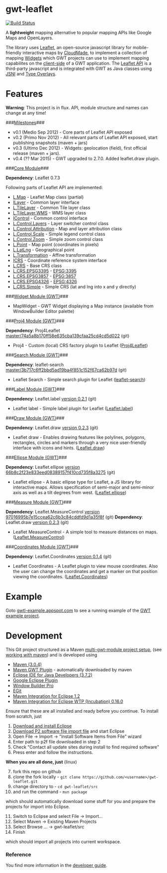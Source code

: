 gwt-leaflet 
===========

[![Build Status](https://secure.travis-ci.org/kengu/gwt-leaflet.png)](http://travis-ci.org/kengu/gwt-leaflet)

A __lightweight__ mapping alternative to popular mapping APIs like Google Maps and OpenLayers.

The library uses [Leaflet](http://leaflet.cloudmade.com/), an open-source javascript library for 
mobile-friendly interactive maps by [CloudMade](http://cloudmade.com/), to implement a collection of mapping 
[Widgets](http://google-web-toolkit.googlecode.com/svn/javadoc/latest/com/google/gwt/user/client/ui/Widget.html)
which GWT projects can use to implement mapping capabilites on the [client-side](https://developers.google.com/web-toolkit/doc/latest/FAQ_Client) 
of a GWT application. The [Leaflet API](http://leaflet.cloudmade.com/reference.html) is a third-party javascript
and is integrated with GWT as Java classes using [JSNI](https://developers.google.com/web-toolkit/doc/latest/DevGuideCodingBasicsJSNI)
and [Type Overlays](https://developers.google.com/web-toolkit/doc/latest/DevGuideCodingBasicsOverlay). 

Features
========

**Warning**: This project is in flux. API, module structure and names can change at any time!

###<a href="https://github.com/kengu/gwt-leaflet/issues/milestones">Milestones</a>###

+ v0.1 (Medio Sep 2012) - Core parts of Leaflet API exposed
+ v0.2 (Primo Nov 2012) - All relevant parts of Leaflet API exposed, start publishing snapshots (maven + jars)
+ v0.3 (Ultimo Dec 2012) - Widgets: geolocation (field), first official release (maven + jars).
+ v0.4 (?? Mar 2015) - GWT upgraded to 2.7.0. Added leaflet.draw plugin.

###<a href="gwt-leaflet/tree/master/src/gwtl-core">Core Module</a>###

**Dependency**: Leaflet 0.7.3

Following parts of Leaflet API are implemented:

+ [L.Map](http://leaflet.cloudmade.com/reference.html#map-class) - Leaflet Map class (partial)
+ [ILayer](http://leaflet.cloudmade.com/reference.html#ilayer) - Common layer interface
+ [L.TileLayer](http://leaflet.cloudmade.com/reference.html#tilelayer) - Common Tile layer class
+ [L.TileLayer.WMS](http://leaflet.cloudmade.com/reference.html#tilelayer-wms) - WMS layer class 
+ [IControl](http://leaflet.cloudmade.com/reference.html#icontrol) - Common control interface
+ [L.Control.Layers](http://leaflet.cloudmade.com/reference.html#control-layers) - Layer switcher control class
+ [L.Control.Attribution](http://leaflet.cloudmade.com/reference.html#control-attribution) - Map and layer attribution class
+ [L.Control.Scale](http://leaflet.cloudmade.com/reference.html#control-scale) - Simple legend control class
+ [L.Control.Zoom](http://leaflet.cloudmade.com/reference.html#control-zoom) - Simple zoom control class
+ [L.Point](http://leaflet.cloudmade.com/reference.html#point) - Map point (coordinates in pixels)
+ [L.LatLng](http://leaflet.cloudmade.com/reference.html#latlng) - Geographical point
+ [L.Transformation](http://leaflet.cloudmade.com/reference.html#transformation) - Affine transformation
+ [ICRS](http://leaflet.cloudmade.com/reference.html#icrs) - Coordinate reference system interface
+ [L.CRS](http://leaflet.cloudmade.com/reference.html#icrs) - Base CRS class
+ [L.CRS.EPSG3395](http://leaflet.cloudmade.com/reference.html#icrs) - [EPSG:3395](http://spatialreference.org/ref/epsg/3395/)
+ [L.CRS.EPSG3857](http://leaflet.cloudmade.com/reference.html#icrs) - [EPSG:3857](http://spatialreference.org/ref/epsg/3857/)
+ [L.CRS.EPSG4326](http://leaflet.cloudmade.com/reference.html#icrs) - [EPSG:4326](http://spatialreference.org/ref/epsg/4326/)
+ [L.CRS.Simple](http://leaflet.cloudmade.com/reference.html#icrs) - Simple CRS (lat and lng into x and y directly)

###<a href="src/gwtl-widget">Widget Module (GWT)</a>###

+ MapWidget - GWT Widget displaying a Map instance (available from WindowBuilder Editor palette)
            
###<a href="src/gwtl-proj4">Proj4 Module (GWT)</a>###

**Dependency**: Proj4Leaflet [master/74a5a8b170ff58e635cba139cfaa25cd4cd5d022](https://github.com/kengu/Proj4Leaflet/commit/74a5a8b170ff58e635cba139cfaa25cd4cd5d022) (git)
                                    
+ Proj4 - Custom (local) CRS factory plugin to Leaflet ([Proj4Leaflet](https://github.com/kartena/Proj4Leaflet))

###<a href="src/gwtl-search">Search Module (GWT)</a>###

**Dependency**: leaflet-search [master/3b717c6ff2bbd5ad19ba4f851c152f67ca62b97d](https://github.com/stefanocudini/leaflet-search/commit/3b717c6ff2bbd5ad19ba4f851c152f67ca62b97d) (git)
                                    
+ Leaflet Search - Simple search plugin for Leaflet ([leaflet-search](https://github.com/stefanocudini/leaflet-search))

###<a href="src/gwtl-label">Label Module (GWT)</a>###

**Dependency**: Leaflet.label [version 0.2.1](https://github.com/Leaflet/Leaflet.label/releases/tag/0.2.1) (git)
                                    
+ Leaflet label - Simple label plugin for Leaflet ([Leaflet.label](https://github.com/igieon/Leaflet.label))

###<a href="src/gwtl-draw">Draw Module (GWT)</a>###

**Dependency**: Leaflet.draw [version 0.2.3](https://github.com/Leaflet/Leaflet.draw/releases/tag/0.2.3) (git)
                                    
+ Leaflet draw - Enables drawing features like polylines, polygons, rectangles, circles and markers through a very nice user-friendly interface with icons and hints. ([Leaflet.draw](https://github.com/Leaflet/Leaflet.draw))

###<a href="src/gwtl-ellipse">Ellipse Module (GWT)</a>###

**Dependency**: Leaflet.ellipse [version 66b8c2f23e833eed08389157f410cd735f8a3275](https://github.com/jdfergason/Leaflet.Ellipse/commit/66b8c2f23e833eed08389157f410cd735f8a3275) (git)
                                    
+ Leaflet ellipse - A basic ellipse type for Leaflet, a JS library for interactive maps. Allows specification of semi-major and semi-minor axis as well as a tilt degrees from west. ([Leaflet.ellipse](https://github.com/jdfergason/Leaflet.Ellipse))

###<a href="src/gwtl-measure">Measure Module (GWT)</a>###

**Dependency**: Leaflet.MeasureControl [version 97016995b7e15ccea62c6b3c84cddfd9d1a35f8f](https://github.com/makinacorpus/Leaflet.MeasureControl/commit/97016995b7e15ccea62c6b3c84cddfd9d1a35f8f) (git)
**Dependency**: Leaflet.draw [version 0.2.3](https://github.com/Leaflet/Leaflet.draw/releases/tag/0.2.3) (git)
                                    
+ Leaflet MeasureControl - A simple tool to measure distances on maps. ([Leaflet.MeasureControl](https://github.com/makinacorpus/Leaflet.MeasureControl))

###<a href="src/gwtl-coordinates">Coordinates Module (GWT)</a>###

**Dependency**: Leaflet.Coordinates [version 0.1.4](https://github.com/MrMufflon/Leaflet.Coordinates/releases/tag/0.1.4) (git)
                                    
+ Leaflet Coordinates - A Leaflet plugin to view mouse coordinates. Also the user can change the coordinates and get a marker on that position viewing the coordinates. ([Leaflet.Coordinates](https://github.com/MrMufflon/Leaflet.Coordinates))

Example
=======

Goto [gwtl-example.appspot.com](http://gwtl-example.appspot.com/example.html) to see a running example of the 
[GWT example project](https://github.com/kengu/gwt-leaflet/tree/master/src/gwtl-example).

Development
===========

This Git project structured as a Maven 
[multi-gwt-module project setup](http://mojo.codehaus.org/gwt-maven-plugin/user-guide/multiproject.html), 
(see [working with maven](http://code.google.com/p/google-web-toolkit/wiki/WorkingWithMaven))
and is developed using 

+ [Maven (3.0.4)](http://maven.apache.org/download.html)
+ [Maven GWT Plugin](http://mojo.codehaus.org/gwt-maven-plugin) - automatically downloaded by maven
+ [Eclipse IDE for Java Developers (3.7.2)](http://www.eclipse.org/downloads/packages/eclipse-ide-java-developers/indigosr2) 
+ [Google Eclipse Plugin](https://developers.google.com/eclipse/docs/getting_started) 
+ [Window Builder Pro](https://developers.google.com/java-dev-tools/download-wbpro)
+ [EGit](http://www.eclipse.org/egit/)
+ [Maven Integration for Eclipse 1.2](http://marketplace.eclipse.org/content/maven-integration-eclipse)
+ [Maven Integration for Eclipse WTP (Incubation) 0.16.0](http://marketplace.eclipse.org/node/441371)

Ensure that these are all installed and ready before you continue. To install from scratch, just

1. [Download and install Eclipse](http://www.eclipse.org/downloads/packages/eclipse-ide-java-developers/indigosr2)
2. <a href="ide/required-plugins-eclipse-3.7.2.p2f">Download P2 software file import file</a> and start Eclipse
3. Open File -> Import -> "Install Software Items from File" wizard
4. Enter path to p2f file downloaded in step 2
5. Check "Contact all update sites during install to find required software"
6. Press enter and follow the instructions.

**When you are all done, just** (linux)

7. fork this repo on github
8. clone the fork locally - ```git clone https://github.com/<username>/gwt-leaflet.git```
9. change directory to -  ```cd gwt-leaflet/src``` 
10. and run the command - ```mvn package```

which should automatically download some stuff for you and prepare the projects for import into Eclipse.

11. Switch to Eclipse and select File -> Import...
12. Select Maven -> Existing Maven Projects
13. Select Browse ... -> gwt-leaflet/src
14. Finish

which should import all projects into current workspace.

### Reference

You find more information in the [developer guide](https://github.com/kengu/gwt-leaflet/wiki/The-Developer-Guide).
